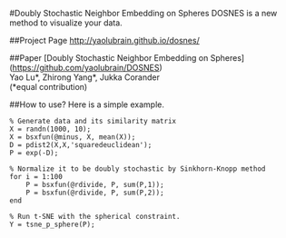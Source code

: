 #Doubly Stochastic Neighbor Embedding on Spheres
DOSNES is a new method to visualize your data.

##Project Page
http://yaolubrain.github.io/dosnes/

##Paper
[Doubly Stochastic Neighbor Embedding on Spheres] (https://github.com/yaolubrain/DOSNES) <br>
Yao Lu\*, Zhirong Yang\*, Jukka Corander <br>
(*equal contribution)

##How to use?
Here is a simple example. 
``` 
% Generate data and its similarity matrix
X = randn(1000, 10);
X = bsxfun(@minus, X, mean(X));
D = pdist2(X,X,'squaredeuclidean');
P = exp(-D);

% Normalize it to be doubly stochastic by Sinkhorn-Knopp method
for i = 1:100
    P = bsxfun(@rdivide, P, sum(P,1));
    P = bsxfun(@rdivide, P, sum(P,2));
end    

% Run t-SNE with the spherical constraint.
Y = tsne_p_sphere(P);
``` 


